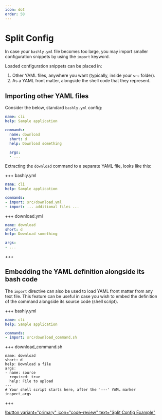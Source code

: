 ```yaml
---
icon: dot
order: 50
---
```


# Split Config

In case your `bashly.yml` file becomes too large, you may import smaller
configuration snippets by using the `import` keyword.

Loaded configuration snippets can be placed in:

1. Other YAML files, anywhere you want (typically, inside your `src` folder).
2. As a YAML front matter, alongside the shell code that they represent.

## Importing other YAML files

Consider the below, standard `bashly.yml` config:

```yaml bashly.yml
name: cli
help: Sample application

commands:
  name: download
  short: d
  help: Download something

  args:
  - ...
```

Extracting the `download` command to a separate YAML file, looks like this:

+++ bashly.yml

```yaml bashly.yml
name: cli
help: Sample application

commands:
- import: src/download.yml
- import: ... additional files ...

```

+++ download.yml

```yaml download.yml
name: download
short: d
help: Download something

args:
- ...
```

+++

## Embedding the YAML definition alongside its bash code

The `import` directive can also be used to load YAML front matter from any text
file. This feature can be useful in case you wish to embed the definition of
the command alongside its source code (shell script).

+++ bashly.yml

```yaml bashly.yml
name: cli
help: Sample application

commands:
- import: src/download_command.sh

```

+++ download_command.sh

```shell download_command.sh
name: download
short: d
help: Download a file
args:
- name: source
  required: true
  help: File to upload
---
# Your shell script starts here, after the '---' YAML marker
inspect_args

```

+++

[!button variant="primary" icon="code-review" text="Split Config Example"](https://github.com/DannyBen/bashly/tree/master/examples/split-config#readme)

